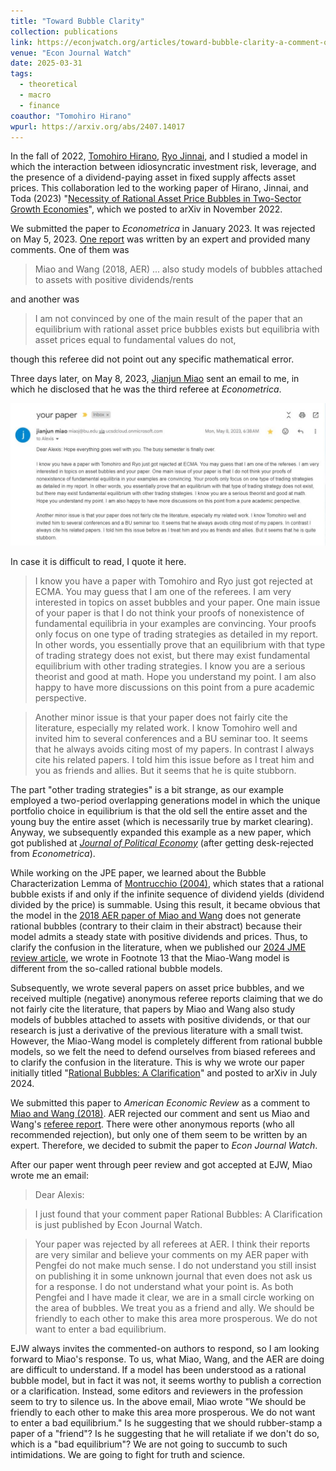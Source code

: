 ```yaml
---
title: "Toward Bubble Clarity"
collection: publications
link: https://econjwatch.org/articles/toward-bubble-clarity-a-comment-on-miao-and-wang
venue: "Econ Journal Watch"
date: 2025-03-31
tags:
  - theoretical
  - macro
  - finance
coauthor: "Tomohiro Hirano"
wpurl: https://arxiv.org/abs/2407.14017
---
```


In the fall of 2022, [Tomohiro Hirano](https://sites.google.com/site/tomohih/), [Ryo Jinnai](https://sites.google.com/view/ryojinnai), and I studied a model in which the interaction between idiosyncratic investment risk, leverage, and the presence of a dividend-paying asset in fixed supply affects asset prices. This collaboration led to the working paper of Hirano, Jinnai, and Toda (2023) "[Necessity of Rational Asset Price Bubbles in Two-Sector Growth Economies](https://arxiv.org/abs/2211.13100v4)", which we posted to arXiv in November 2022.

We submitted the paper to _Econometrica_ in January 2023. It was rejected on May 5, 2023. [One report](/files/MS-21538-ref_report(R3_report).pdf) was written by an expert and provided many comments. One of them was

>Miao and Wang (2018, AER) ... also study models of bubbles attached to assets with positive dividends/rents

and another was

>I am not convinced by one of the main result of the paper that an equilibrium with rational asset price bubbles exists but equilibria with asset prices equal to fundamental values do not,

though this referee did not point out any specific mathematical error.

Three days later, on May 8, 2023, [Jianjun Miao](https://people.bu.edu/miaoj/) sent an email to me, in which he disclosed that he was the third referee at _Econometrica_.

![Email from Miao](/assets/images/Miao_email.JPG)

In case it is difficult to read, I quote it here.

>I know you have a paper with Tomohiro and Ryo just got rejected at ECMA. You may guess that I am one of the referees. I am very interested in topics on asset bubbles and your paper. One main issue of your paper is that I do not think your proofs of nonexistence of fundamental equilibria in your examples are convincing. Your proofs only focus on one type of trading strategies as detailed in my report. In other words, you essentially prove that an equilibrium with that type of trading strategy does not exist, but there may exist fundamental equilibrium with other trading strategies. I know you are a serious theorist and good at math. Hope you understand my point. I am also happy to have more discussions on this point from a pure academic perspective.

>Another minor issue is that your paper does not fairly cite the literature, especially my related work. I know Tomohiro well and invited him to several conferences and a BU seminar too. It seems that he always avoids citing most of my papers. In contrast I always cite his related papers. I told him this issue before as I treat him and you as friends and allies. But it seems that he is quite stubborn.

The part "other trading strategies" is a bit strange, as our example employed a two-period overlapping generations model in which the unique portfolio choice in equilibrium is that the old sell the entire asset and the young buy the entire asset (which is necessarily true by market clearing). Anyway, we subsequently expanded this example as a new paper, which got published at [_Journal of Political Economy_](https://doi.org/10.1086/732528) (after getting desk-rejected from _Econometrica_).

While working on the JPE paper, we learned about the Bubble Characterization Lemma of [Montrucchio (2004)](https://doi.org/10.1007/s00199-004-0502-8), which states that a rational bubble exists if and only if the infinite sequence of dividend yields (dividend divided by the price) is summable. Using this result, it became obvious that the model in the [2018 AER paper of Miao and Wang](https://doi.org/10.1257/aer.20160782) does not generate rational bubbles (contrary to their claim in their abstract) because their model admits a steady state with positive dividends and prices. Thus, to clarify the confusion in the literature, when we published our [2024 JME review article](https://doi.org/10.1016/j.jmateco.2024.102944), we wrote in Footnote 13 that the Miao-Wang model is different from the so-called rational bubble models.

Subsequently, we wrote several papers on asset price bubbles, and we received multiple (negative) anonymous referee reports claiming that we do not fairly cite the literature, that papers by Miao and Wang also study models of bubbles attached to assets with positive dividends, or that our research is just a derivative of the previous literature with a small twist. However, the Miao-Wang model is completely different from rational bubble models, so we felt the need to defend ourselves from biased referees and to clarify the confusion in the literature. This is why we wrote our paper initially titled "[Rational Bubbles: A Clarification](https://arxiv.org/abs/2407.14017)" and posted to arXiv in July 2024.

We submitted this paper to _American Economic Review_ as a comment to [Miao and Wang (2018)](https://doi.org/10.1257/aer.20160782). AER rejected our comment and sent us Miao and Wang's [referee report](https://alexisakira.github.io/files/AER-2024-1053_Ref1.pdf). There were other anonymous reports (who all recommended rejection), but only one of them seem to be written by an expert. Therefore, we decided to submit the paper to _Econ Journal Watch_.

After our paper went through peer review and got accepted at EJW, Miao wrote me an email:

>Dear Alexis:

>I just found that your comment paper Rational Bubbles: A Clarification is just published by Econ Journal Watch.

>Your paper was rejected by all referees at AER. I think their reports are very similar and believe your comments on my AER paper with Pengfei do not make much sense. I do not understand you still insist on publishing it in some unknown journal that even does not ask us for a response. I do not understand what your point is. As both Pengfei and I have made it clear, we are in a small circle working on the area of bubbles. We treat you as a friend and ally. We should be friendly to each other to make this area more prosperous. We do not want to enter a bad equilibrium.

EJW always invites the commented-on authors to respond, so I am looking forward to Miao's response. To us, what Miao, Wang, and the AER are doing are difficult to understand. If a model has been understood as a rational bubble model, but in fact it was not, it seems worthy to publish a correction or a clarification. Instead, some editors and reviewers in the profession seem to try to silence us. In the above email, Miao wrote "We should be friendly to each other to make this area more prosperous. We do not want to enter a bad equilibrium." Is he suggesting that we should rubber-stamp a paper of a "friend"? Is he suggesting that he will retaliate if we don't do so, which is a "bad equilibrium"? We are not going to succumb to such intimidations. We are going to fight for truth and science.